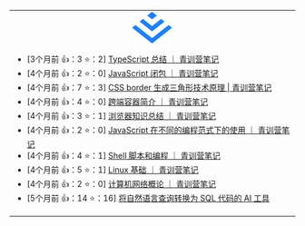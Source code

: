 <!-- multi-platform-posts start -->
  <table align="center">
      <tr>
        <td align="center" width="800px" valign="top">
          <div align="center"><img src='https://raw.githubusercontent.com/baozouai/multi-platform-posts-action/main/assets/juejin.svg' alt='juejin'/></div>
<ul>
<li align='left'>[3个月前 👍：3  ⭐：2]
      <a href="https://juejin.cn/post/7227991391690113085" target="_blank">TypeScript 总结 ｜ 青训营笔记</a>
      </li>
<li align='left'>[4个月前 👍：2  ⭐：0]
      <a href="https://juejin.cn/post/7227578473366913084" target="_blank">JavaScript 闭包 ｜ 青训营笔记</a>
      </li>
<li align='left'>[4个月前 👍：7  ⭐：3]
      <a href="https://juejin.cn/post/7227128420358406181" target="_blank">CSS border 生成三角形技术原理 | 青训营笔记</a>
      </li>
<li align='left'>[4个月前 👍：4  ⭐：0]
      <a href="https://juejin.cn/post/7227105808458416183" target="_blank">跨端容器简介 ｜ 青训营笔记</a>
      </li>
<li align='left'>[4个月前 👍：3  ⭐：1]
      <a href="https://juejin.cn/post/7226745855033360442" target="_blank">浏览器知识总结 ｜ 青训营笔记</a>
      </li>
<li align='left'>[4个月前 👍：2  ⭐：0]
      <a href="https://juejin.cn/post/7224422626944778296" target="_blank">JavaScript 在不同的编程范式下的使用 ｜ 青训营笔记</a>
      </li>
<li align='left'>[4个月前 👍：4  ⭐：1]
      <a href="https://juejin.cn/post/7223303364002742309" target="_blank">Shell 脚本和编程 ｜ 青训营笔记</a>
      </li>
<li align='left'>[4个月前 👍：5  ⭐：1]
      <a href="https://juejin.cn/post/7222507980445351995" target="_blank">Linux 基础 ｜ 青训营笔记</a>
      </li>
<li align='left'>[4个月前 👍：2  ⭐：0]
      <a href="https://juejin.cn/post/7222159871180488763" target="_blank">计算机网络概论 ｜ 青训营笔记</a>
      </li>
<li align='left'>[5个月前 👍：14  ⭐：16]
      <a href="https://juejin.cn/post/7212079828479918138" target="_blank">将自然语言查询转换为 SQL 代码的 AI 工具</a>
      </li>
</ul>
        </td>
      </tr>
    </table>
    <!-- multi-platform-posts end -->
